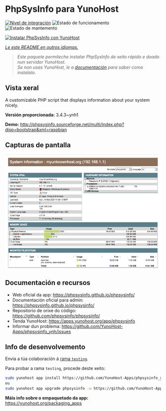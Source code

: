 <!--
NOTA: Este README foi creado automáticamente por <https://github.com/YunoHost/apps/tree/master/tools/readme_generator>
NON debe editarse manualmente.
-->

# PhpSysInfo para YunoHost

[![Nivel de integración](https://dash.yunohost.org/integration/phpsysinfo.svg)](https://dash.yunohost.org/appci/app/phpsysinfo) ![Estado de funcionamento](https://ci-apps.yunohost.org/ci/badges/phpsysinfo.status.svg) ![Estado de mantemento](https://ci-apps.yunohost.org/ci/badges/phpsysinfo.maintain.svg)

[![Instalar PhpSysInfo con YunoHost](https://install-app.yunohost.org/install-with-yunohost.svg)](https://install-app.yunohost.org/?app=phpsysinfo)

*[Le este README en outros idiomas.](./ALL_README.md)*

> *Este paquete permíteche instalar PhpSysInfo de xeito rápido e doado nun servidor YunoHost.*  
> *Se non usas YunoHost, le a [documentación](https://yunohost.org/install) para saber como instalalo.*

## Vista xeral

A customizable PHP script that displays information about your system nicely.


**Versión proporcionada:** 3.4.3~ynh1

**Demo:** <http://phpsysinfo.sourceforge.net/multi/index.php?disp=bootstrap&xml=raspbian>

## Capturas de pantalla

![Captura de pantalla de PhpSysInfo](./doc/screenshots/screenshot.png)

## Documentación e recursos

- Web oficial da app: <https://phpsysinfo.github.io/phpsysinfo/>
- Documentación oficial para admin: <https://phpsysinfo.github.io/phpsysinfo/>
- Repositorio de orixe do código: <https://github.com/phpsysinfo/phpsysinfo/>
- Tenda YunoHost: <https://apps.yunohost.org/app/phpsysinfo>
- Informar dun problema: <https://github.com/YunoHost-Apps/phpsysinfo_ynh/issues>

## Info de desenvolvemento

Envía a túa colaboración á [rama `testing`](https://github.com/YunoHost-Apps/phpsysinfo_ynh/tree/testing).

Para probar a rama `testing`, procede deste xeito:

```bash
sudo yunohost app install https://github.com/YunoHost-Apps/phpsysinfo_ynh/tree/testing --debug
ou
sudo yunohost app upgrade phpsysinfo -u https://github.com/YunoHost-Apps/phpsysinfo_ynh/tree/testing --debug
```

**Máis info sobre o empaquetado da app:** <https://yunohost.org/packaging_apps>

